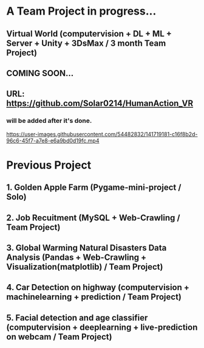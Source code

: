 # A Team Project in progress...
## Virtual World (computervision + DL + ML + Server + Unity + 3DsMax / 3 month Team Project)
## COMING SOON...
## URL: https://github.com/Solar0214/HumanAction_VR
### will be added after it's done.

https://user-images.githubusercontent.com/54482832/141719181-c16f8b2d-96c6-45f7-a7e8-e6a9bd0d19fc.mp4


# Previous Project

## 1. Golden Apple Farm (Pygame-mini-project / Solo)


## 2. Job Recuitment (MySQL + Web-Crawling / Team Project)


## 3. Global Warming Natural Disasters Data Analysis (Pandas + Web-Crawling + Visualization(matplotlib) / Team Project)


## 4. Car Detection on highway (computervision + machinelearning + prediction / Team Project)


## 5. Facial detection and age classifier (computervision + deeplearning + live-prediction on webcam / Team Project)


